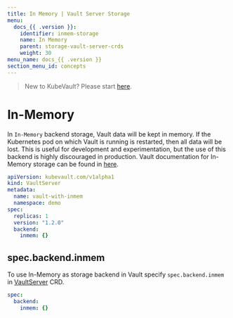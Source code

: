 ```yaml
---
title: In Memory | Vault Server Storage
menu:
  docs_{{ .version }}:
    identifier: inmem-storage
    name: In Memory
    parent: storage-vault-server-crds
    weight: 30
menu_name: docs_{{ .version }}
section_menu_id: concepts
---
```


> New to KubeVault? Please start [here](/docs/concepts/README.md).

# In-Memory

In `In-Memory` backend storage, Vault data will be kept in memory. If the Kubernetes pod on which Vault is running is restarted, then all data will be lost. This is useful for development and experimentation, but the use of this backend is highly discouraged in production. Vault documentation for In-Memory storage can be found in [here](https://www.vaultproject.io/docs/configuration/storage/in-memory.html).

```yaml
apiVersion: kubevault.com/v1alpha1
kind: VaultServer
metadata:
  name: vault-with-inmem
  namespace: demo
spec:
  replicas: 1
  version: "1.2.0"
  backend:
    inmem: {}
```

## spec.backend.inmem

To use In-Memory as storage backend in Vault specify `spec.backend.inmem` in [VaultServer](/docs/concepts/vault-server-crds/vaultserver.md) CRD.

```yaml
spec:
  backend:
    inmem: {}
```
